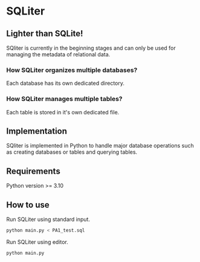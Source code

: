 # SQLiter

## Lighter than SQLite!

SQliter is currently in the beginning stages and can only be used for managing the metadata of relational data.

### How SQLiter organizes multiple databases?

Each database has its own dedicated directory.

### How SQLiter manages multiple tables?

Each table is stored in it's own dedicated file.

## Implementation

SQliter is implemented in Python to handle major database operations such as creating databases or tables and querying tables.

## Requirements

Python version >= 3.10

## How to use

Run SQLiter using standard input.

```sh
python main.py < PA1_test.sql
```

Run SQLiter using editor.

```sh
python main.py
```
